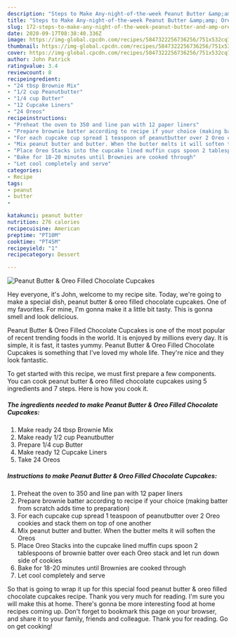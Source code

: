 ```yaml
---
description: "Steps to Make Any-night-of-the-week Peanut Butter &amp;amp; Oreo Filled Chocolate Cupcakes"
title: "Steps to Make Any-night-of-the-week Peanut Butter &amp;amp; Oreo Filled Chocolate Cupcakes"
slug: 172-steps-to-make-any-night-of-the-week-peanut-butter-and-amp-oreo-filled-chocolate-cupcakes
date: 2020-09-17T08:38:40.336Z
image: https://img-global.cpcdn.com/recipes/5847322256736256/751x532cq70/peanut-butter-oreo-filled-chocolate-cupcakes-recipe-main-photo.jpg
thumbnail: https://img-global.cpcdn.com/recipes/5847322256736256/751x532cq70/peanut-butter-oreo-filled-chocolate-cupcakes-recipe-main-photo.jpg
cover: https://img-global.cpcdn.com/recipes/5847322256736256/751x532cq70/peanut-butter-oreo-filled-chocolate-cupcakes-recipe-main-photo.jpg
author: John Patrick
ratingvalue: 3.4
reviewcount: 8
recipeingredient:
- "24 tbsp Brownie Mix"
- "1/2 cup Peanutbutter"
- "1/4 cup Butter"
- "12 Cupcake Liners"
- "24 Oreos"
recipeinstructions:
- "Preheat the oven to 350 and line pan with 12 paper liners"
- "Prepare brownie batter according to recipe if your choice (making batter from scratch adds time  to preparation)"
- "For each cupcake cup spread 1 teaspoon of peanutbutter over 2 Oreo cookies and stack them on top of one another"
- "Mix peanut butter and butter. When the butter melts it will soften the Oreos"
- "Place Oreo Stacks into the cupcake lined muffin cups spoon 2 tablespoons of brownie batter over each Oreo stack and let run down side of cookies"
- "Bake for 18-20 minutes until Brownies are cooked through"
- "Let cool completely and serve"
categories:
- Recipe
tags:
- peanut
- butter
- 

katakunci: peanut butter  
nutrition: 276 calories
recipecuisine: American
preptime: "PT10M"
cooktime: "PT45M"
recipeyield: "1"
recipecategory: Dessert

---
```



![Peanut Butter &amp; Oreo Filled Chocolate Cupcakes](https://img-global.cpcdn.com/recipes/5847322256736256/751x532cq70/peanut-butter-oreo-filled-chocolate-cupcakes-recipe-main-photo.jpg)

Hey everyone, it's John, welcome to my recipe site. Today, we're going to make a special dish, peanut butter &amp; oreo filled chocolate cupcakes. One of my favorites. For mine, I'm gonna make it a little bit tasty. This is gonna smell and look delicious.

Peanut Butter &amp; Oreo Filled Chocolate Cupcakes is one of the most popular of recent trending foods in the world. It is enjoyed by millions every day. It is simple, it is fast, it tastes yummy. Peanut Butter &amp; Oreo Filled Chocolate Cupcakes is something that I've loved my whole life. They're nice and they look fantastic.




To get started with this recipe, we must first prepare a few components. You can cook peanut butter &amp; oreo filled chocolate cupcakes using 5 ingredients and 7 steps. Here is how you cook it.

<!--inarticleads1-->

##### The ingredients needed to make Peanut Butter &amp; Oreo Filled Chocolate Cupcakes:

1. Make ready 24 tbsp Brownie Mix
1. Make ready 1/2 cup Peanutbutter
1. Prepare 1/4 cup Butter
1. Make ready 12 Cupcake Liners
1. Take 24 Oreos




<!--inarticleads2-->

##### Instructions to make Peanut Butter &amp; Oreo Filled Chocolate Cupcakes:

1. Preheat the oven to 350 and line pan with 12 paper liners
1. Prepare brownie batter according to recipe if your choice (making batter from scratch adds time  to preparation)
1. For each cupcake cup spread 1 teaspoon of peanutbutter over 2 Oreo cookies and stack them on top of one another
1. Mix peanut butter and butter. When the butter melts it will soften the Oreos
1. Place Oreo Stacks into the cupcake lined muffin cups spoon 2 tablespoons of brownie batter over each Oreo stack and let run down side of cookies
1. Bake for 18-20 minutes until Brownies are cooked through
1. Let cool completely and serve




So that is going to wrap it up for this special food peanut butter &amp; oreo filled chocolate cupcakes recipe. Thank you very much for reading. I'm sure you will make this at home. There's gonna be more interesting food at home recipes coming up. Don't forget to bookmark this page on your browser, and share it to your family, friends and colleague. Thank you for reading. Go on get cooking!
